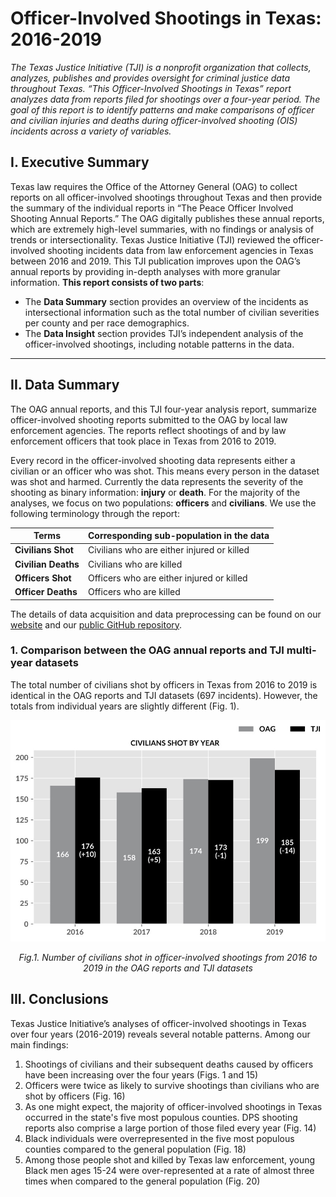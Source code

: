 # Officer-Involved Shootings in Texas: 2016-2019

*The Texas Justice Initiative (TJI) is a nonprofit organization that collects, analyzes, publishes and provides oversight for criminal justice data throughout Texas. “This Officer-Involved Shootings in Texas” report analyzes data from reports filed for shootings over a four-year period. The goal of this report is to identify patterns and make comparisons of officer and civilian injuries and deaths during officer-involved shooting (OIS) incidents across a variety of variables.*

## I. Executive Summary
Texas law requires the Office of the Attorney General (OAG) to collect reports on all officer-involved shootings throughout Texas and then provide the summary of the individual reports in “The Peace Officer Involved Shooting Annual Reports.” The OAG digitally publishes these annual reports, which are extremely high-level summaries, with no findings or analysis of trends or intersectionality. Texas Justice Initiative (TJI) reviewed the officer-involved shooting incidents data from law enforcement agencies in Texas between 2016 and 2019. This TJI publication improves upon the OAG’s annual reports by providing in-depth analyses with more granular information. **This report consists of two parts**:
- The **Data Summary** section provides an overview of the incidents as intersectional information such as the total number of civilian severities per county and per race demographics.
- The **Data Insight** section provides TJI’s independent analysis of the officer-involved shootings, including notable patterns in the data.

-----
## II. Data Summary

The OAG annual reports, and this TJI four-year analysis report, summarize officer-involved shooting reports submitted to the OAG by local law enforcement agencies. The reports reflect shootings of and by law enforcement officers that took place in Texas from 2016 to 2019.

Every record in the officer-involved shooting data represents either a civilian or an officer who was shot. This means every person in the dataset was shot and harmed. Currently the data represents the severity of the shooting as binary information: **injury** or **death**. For the majority of the analyses, we focus on two populations: **officers** and **civilians**. We use the following terminology through the report:

|Terms              |Corresponding sub-population in the data  |
|-------------------|------------------------------------------|
|**Civilians Shot** |Civilians who are either injured or killed|
|**Civilian Deaths**|Civilians who are killed                  |
|**Officers Shot**  |Officers who are either injured or killed |
|**Officer Deaths** |Officers who are killed                   |

The details of data acquisition and data preprocessing can be found on our [website](https://texasjusticeinitiative.org/) and our [public GitHub repository](https://github.com/texas-justice-initiative/).

### 1. Comparison between the OAG annual reports and TJI multi-year datasets
The total number of civilians shot by officers in Texas from 2016 to 2019 is identical in the OAG reports and TJI datasets (697 incidents). However, the totals from individual years are slightly different (Fig. 1).

<p align="center">
  <img src="./Figures/Test/Figure_1.jpg" width=640 alt="Fig.1. Number of civilians shot in officer-involved shootings from 2016 to 2019 in the OAG reports and TJI datasets">
</p>
<p align="center">  
  <em>Fig.1. Number of civilians shot in officer-involved shootings from 2016 to 2019 in the OAG reports and TJI datasets</em>
</p>

## III. Conclusions
Texas Justice Initiative’s analyses of officer-involved shootings in Texas over four years (2016-2019) reveals several notable patterns. Among our main findings:

1. Shootings of civilians and their subsequent deaths caused by officers have been increasing over the four years (Figs. 1 and 15)
2. Officers were twice as likely to survive shootings than civilians who are shot by officers (Fig. 16)
3. As one might expect, the majority of officer-involved shootings in Texas occurred in the state's five most populous counties. DPS shooting reports also comprise a large portion of those filed every year (Fig. 14)
4. Black individuals were overrepresented in the five most populous counties compared to the general population (Fig. 18)
5. Among those people shot and killed by Texas law enforcement, young Black men ages 15-24 were over-represented at a rate of almost three  times when compared to the general population (Fig. 20)

